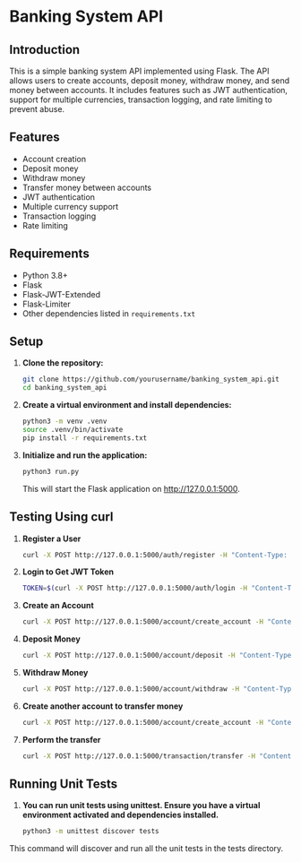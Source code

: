 # Banking System API

## Introduction

This is a simple banking system API implemented using Flask. The API allows users to create accounts, deposit money, withdraw money, and send money between accounts. It includes features such as JWT authentication, support for multiple currencies, transaction logging, and rate limiting to prevent abuse.

## Features

- Account creation
- Deposit money
- Withdraw money
- Transfer money between accounts
- JWT authentication
- Multiple currency support
- Transaction logging
- Rate limiting

## Requirements

- Python 3.8+
- Flask
- Flask-JWT-Extended
- Flask-Limiter
- Other dependencies listed in `requirements.txt`

## Setup

1. **Clone the repository:**

   ```bash
   git clone https://github.com/yourusername/banking_system_api.git
   cd banking_system_api
   ```

2. **Create a virtual environment and install dependencies:**

   ```bash
   python3 -m venv .venv
   source .venv/bin/activate
   pip install -r requirements.txt
   ```
   
3. **Initialize and run the application:**

   ```bash
   python3 run.py
   ```
   This will start the Flask application on http://127.0.0.1:5000.

## Testing Using curl

1. **Register a User**

   ```bash
   curl -X POST http://127.0.0.1:5000/auth/register -H "Content-Type: application/json" -d '{"username":"test_user", "password":"test_pass"}'
   ```

2. **Login to Get JWT Token**

   ```bash
   TOKEN=$(curl -X POST http://127.0.0.1:5000/auth/login -H "Content-Type: application/json" -d '{"username":"test_user", "password":"test_pass"}' | jq -r '.access_token')
   ```
3. **Create an Account**
   
   ```bash
   curl -X POST http://127.0.0.1:5000/account/create_account -H "Content-Type: application/json" -H "Authorization: Bearer $TOKEN" -d '{"name": "Alice", "initial_balance": 100.0, "currency": "USD"}'
   ```

4. **Deposit Money**

   ```bash
   curl -X POST http://127.0.0.1:5000/account/deposit -H "Content-Type: application/json" -H "Authorization: Bearer $TOKEN" -d '{"account_id": 1, "amount": 50.0}'
   ```
   
5. **Withdraw Money**

   ```bash
   curl -X POST http://127.0.0.1:5000/account/withdraw -H "Content-Type: application/json" -H "Authorization: Bearer $TOKEN" -d '{"account_id": 1, "amount": 30.0}'
   ```

6. **Create another account to transfer money**

   ```bash
   curl -X POST http://127.0.0.1:5000/account/create_account -H "Content-Type: application/json" -H "Authorization: Bearer $TOKEN" -d '{"name": "Bob", "initial_balance": 50.0, "currency": "USD"}'
   ```
7. **Perform the transfer**

   ```bash
   curl -X POST http://127.0.0.1:5000/transaction/transfer -H "Content-Type: application/json" -H "Authorization: Bearer $TOKEN" -d '{"from_account_id": 1, "to_account_id": 2, "amount": 20.0}'
      ```

## Running Unit Tests

1. **You can run unit tests using unittest. Ensure you have a virtual environment activated and dependencies installed.**

   ```bash
   python3 -m unittest discover tests
    ```
This command will discover and run all the unit tests in the tests directory.
